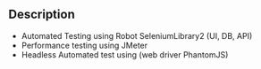 ## Description
 * Automated Testing using Robot SeleniumLibrary2 (UI, DB, API)
 * Performance testing using JMeter
 * Headless Automated test using (web driver PhantomJS)
